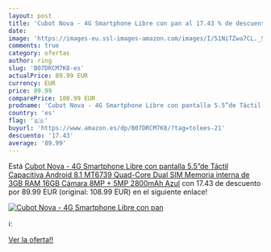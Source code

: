 ```yaml
---
layout: post
title: 'Cubot Nova - 4G Smartphone Libre con pan al 17.43 % de descuento'
date: 
image: 'https://images-eu.ssl-images-amazon.com/images/I/51NiTZwa7CL._SL200_.jpg'
comments: true
category: ofertas
author: ring
slug: 'B07DRCM7K8-es'
actualPrice: 89.99 EUR
currency: EUR
price: 89.99
comparePrice: 108.99 EUR
prodname: 'Cubot Nova - 4G Smartphone Libre con pantalla 5.5”de Táctil Capacitiva Android 8.1 MT6739 Quad-Core  Dual SIM  Memoria interna de 3GB RAM 16GB  Cámara 8MP + 5MP  2800mAh    Azul'
country: 'es'
flag: '🇪🇸'
buyurl: 'https://www.amazon.es/dp/B07DRCM7K8/?tag=tolees-21'
descuento: '17.43'
average: '89.99'
---
```


Está [Cubot Nova - 4G Smartphone Libre con pantalla 5.5”de Táctil Capacitiva Android 8.1 MT6739 Quad-Core  Dual SIM  Memoria interna de 3GB RAM 16GB  Cámara 8MP + 5MP  2800mAh    Azul](https://www.amazon.es/dp/B07DRCM7K8/?tag=tolees-21) con 17.43 de descuento por 89.99 EUR (original: 108.99 EUR) en el siguiente enlace!

[![Cubot Nova - 4G Smartphone Libre con pan](https://images-eu.ssl-images-amazon.com/images/I/51NiTZwa7CL._SL200_.jpg)](https://www.amazon.es/dp/B07DRCM7K8/?tag=tolees-21)

ℹ️:


[Ver la oferta!!](https://www.amazon.es/dp/B07DRCM7K8/?tag=tolees-21)
